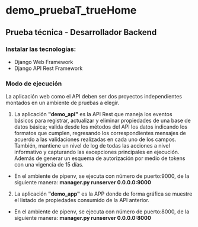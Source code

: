 # demo_pruebaT_trueHome
## Prueba técnica - Desarrollador Backend

### Instalar las tecnologías:
* Django Web Framework
* Django API Rest Framework

### Modo de ejecución
La aplicación web como el API deben ser dos proyectos independientes montados en un ambiente de pruebas a elegir.

1. La aplicación **"demo_api"** es la API Rest que maneja los eventos básicos para registrar, actualizar y eliminar propiedades de una base de datos básica; valida desde los métodos del API los datos indicando los formatos que cumplen, regresando los correspondientes mensajes de acuerdo a las validaciones realizadas en cada uno de los campos. También, mantiene un nivel de log de todas las acciones a nivel informativo y capturando las excepciones principales en ejecución. Además de generar un esquema de autorización por medio de tokens con una vigencia de 15 días.
  * En el ambiente de pipenv, se ejecuta con número de puerto:9000, de la siguiente manera: **manager.py runserver 0.0.0.0:9000**

2. La aplicación **"demo_app"** es la APP donde de forma gráfica se muestre el listado de propiedades consumido de la API anterior.
  * En el ambiente de pipenv, se ejecuta con número de puerto:8000, de la siguiente manera: **manager.py runserver 0.0.0.0:8000**
